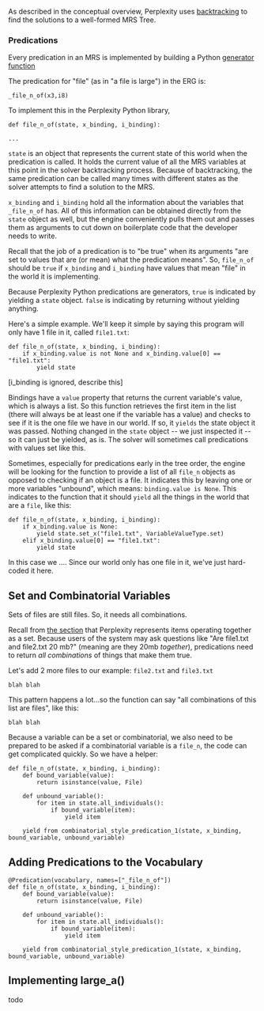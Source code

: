 As described in the conceptual overview, Perplexity uses [backtracking]() to find the solutions to a well-formed MRS Tree.

### Predications
Every predication in an MRS is implemented by building a Python [generator function]() 

The predication for "file" (as in "a file is large") in the ERG is:
~~~
_file_n_of(x3,i8)
~~~
To implement this in the Perplexity Python library, 

~~~
def file_n_of(state, x_binding, i_binding):

...
~~~

`state` is an object that represents the current state of this world when the predication is called. It holds the current value of all the MRS variables at this point in the solver backtracking process.  Because of backtracking, the same predication can be called many times with different states as the solver attempts to find a solution to the MRS. 

`x_binding` and `i_binding` hold all the information about the variables that `_file_n_of` has. All of this information can be obtained directly from the `state` object as well, but the engine conveniently pulls them out and passes them as arguments to cut down on boilerplate code that the developer needs to write. 

Recall that the job of a predication is to "be true" when its arguments "are set to values that are (or mean) what the predication means".  So, `file_n_of` should be `true` if `x_binding` and `i_binding` have values that mean "file" in the world it is implementing.

Because Perplexity Python predications are generators, `true` is indicated by yielding a `state` object. `false` is indicating by returning without yielding anything.

Here's a simple example. We'll keep it simple by saying this program will only have 1 file in it, called `file1.txt`:
~~~
def file_n_of(state, x_binding, i_binding):
    if x_binding.value is not None and x_binding.value[0] == "file1.txt":
        yield state
~~~
[i_binding is ignored, describe this]

Bindings have a `value` property that returns the current variable's value, which is always a list. So this function retrieves the first item in the list (there will always be at least one if the variable has a value) and checks to see if it is the one file we have in our world. If so, it `yields` the state object it was passed. Nothing changed in the `state` object -- we just inspected it -- so it can just be yielded, as is. The solver will sometimes call predications with values set like this.

Sometimes, especially for predications early in the tree order, the engine will be looking for the function to provide a list of all `file_n` objects as opposed to checking if an object is a file. It indicates this by leaving one or more variables "unbound", which means: `binding.value is None`.  This indicates to the function that it should `yield` all the things in the world that are a `file`, like this:

~~~
def file_n_of(state, x_binding, i_binding):
    if x_binding.value is None:
        yield state.set_x("file1.txt", VariableValueType.set)
    elif x_binding.value[0] == "file1.txt":
        yield state
~~~
In this case we ....
Since our world only has one file in it, we've just hard-coded it here.

## Set and Combinatorial Variables
Sets of files are still files. So, it needs all combinations.

Recall from [the section]() that Perplexity represents items operating together as a set. Because users of the system may ask questions like "Are file1.txt and file2.txt 20 mb?" (meaning are they 20mb *together*), predications need to return *all combinations* of things that make them true.

Let's add 2 more files to our example: `file2.txt` and `file3.txt`

~~~
blah blah
~~~
This pattern happens a lot...so the function can say "all combinations of this list are files", like this:
~~~
blah blah
~~~

Because a variable can be a set or combinatorial, we also need to be prepared to be asked if a combinatorial variable is a `file_n`, the code can get complicated quickly. So we have a helper:

~~~
def file_n_of(state, x_binding, i_binding):
    def bound_variable(value):
        return isinstance(value, File)

    def unbound_variable():
        for item in state.all_individuals():
            if bound_variable(item):
                yield item

    yield from combinatorial_style_predication_1(state, x_binding, bound_variable, unbound_variable)
~~~

## Adding Predications to the Vocabulary
~~~
@Predication(vocabulary, names=["_file_n_of"])
def file_n_of(state, x_binding, i_binding):
    def bound_variable(value):
        return isinstance(value, File)

    def unbound_variable():
        for item in state.all_individuals():
            if bound_variable(item):
                yield item

    yield from combinatorial_style_predication_1(state, x_binding, bound_variable, unbound_variable)
~~~

## Implementing large_a()
todo